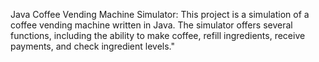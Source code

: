 Java Coffee Vending Machine Simulator: This project is a simulation of a coffee vending machine written in Java. The simulator offers several functions, including the ability to make coffee, refill ingredients, receive payments, and check ingredient levels."